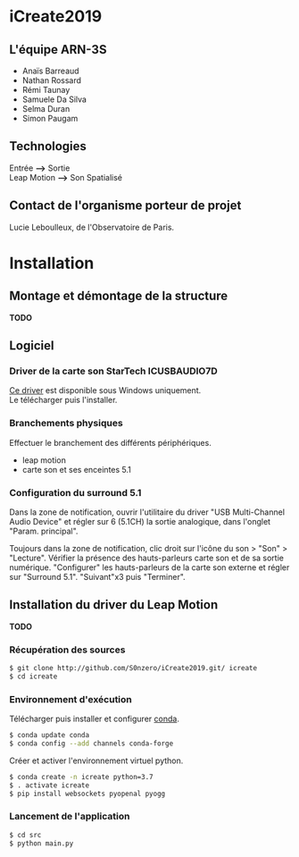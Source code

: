 
# iCreate2019

## L'équipe ARN-3S

* Anaïs Barreaud
* Nathan Rossard
* Rémi Taunay
* Samuele Da Silva
* Selma Duran
* Simon Paugam

## Technologies

Entrée **-->** Sortie  
Leap Motion **-->** Son Spatialisé

## Contact de l'organisme porteur de projet

Lucie Leboulleux, de l'Observatoire de Paris.
 
# Installation

## Montage et démontage de la structure

**TODO**

## Logiciel

### Driver de la carte son StarTech ICUSBAUDIO7D

[Ce driver](https://sgcdn.startech.com/005329/media/sets/C-Media-CM6206_Drivers/[CMedia%20CM6206]%20Windows%20USB%207.1%20Audio%20Adapter.zip) est disponible sous Windows uniquement.  
Le télécharger puis l'installer.   

### Branchements physiques

Effectuer le branchement des différents périphériques.  
* leap motion
* carte son et ses enceintes 5.1

### Configuration du surround 5.1

Dans la zone de notification, ouvrir l'utilitaire du driver "USB Multi-Channel Audio Device" et régler sur 6 (5.1CH) la sortie analogique, dans l'onglet "Param. principal".

Toujours dans la zone de notification, clic droit sur l'icône du son > "Son" > "Lecture". Vérifier la présence des hauts-parleurs carte son et de sa sortie numérique. "Configurer" les hauts-parleurs de la carte son externe et régler sur "Surround 5.1". "Suivant"x3 puis "Terminer". 

## Installation du driver du Leap Motion

**TODO**

### Récupération des sources

```bash
$ git clone http://github.com/S0nzero/iCreate2019.git/ icreate
$ cd icreate
```

### Environnement d'exécution

Télécharger puis installer et configurer [conda](https://repo.anaconda.com/miniconda/Miniconda3-latest-Windows-x86_64.exe).

```bash
$ conda update conda
$ conda config --add channels conda-forge
```

Créer et activer l'environnement virtuel python.
```bash
$ conda create -n icreate python=3.7
$ . activate icreate
$ pip install websockets pyopenal pyogg 
```

### Lancement de l'application

```bash
$ cd src
$ python main.py
```
